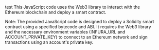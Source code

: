 test
This JavaScript code uses the Web3 library to interact with the Ethereum blockchain and deploy a smart contract.

Note: The provided JavaScript code is designed to deploy a Solidity smart contract using a specified bytecode and ABI. It requires the Web3 library and the necessary environment variables (INFURA_URL and ACCOUNT_PRIVATE_KEY) to connect to an Ethereum network and sign transactions using an account's private key.
